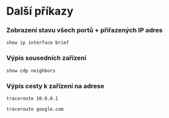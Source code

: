 # Další příkazy

### Zobrazení stavu všech portů + přiřazených IP adres
```
show ip interface brief
```

### Výpis sousedních zařízení
```
show cdp neighbors
```

### Výpis cesty k zařízení na adrese
```
traceroute 10.0.0.1

traceroute google.com
```
